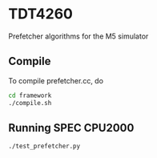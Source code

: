# TDT4260
Prefetcher algorithms for the M5 simulator

## Compile

To compile prefetcher.cc, do
```bash
cd framework
./compile.sh
```

## Running SPEC CPU2000

```bash
./test_prefetcher.py
```
